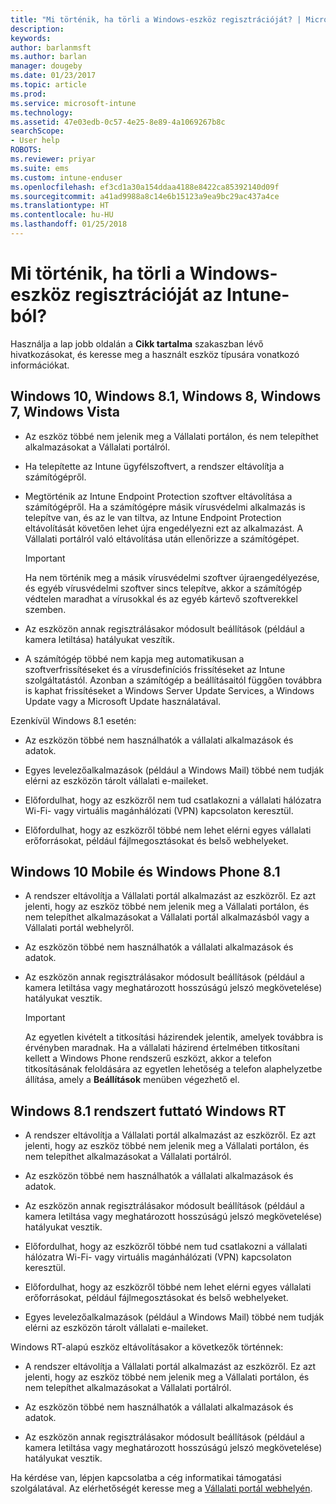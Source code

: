 ```yaml
---
title: "Mi történik, ha törli a Windows-eszköz regisztrációját? | Microsoft Docs"
description: 
keywords: 
author: barlanmsft
ms.author: barlan
manager: dougeby
ms.date: 01/23/2017
ms.topic: article
ms.prod: 
ms.service: microsoft-intune
ms.technology: 
ms.assetid: 47e03edb-0c57-4e25-8e89-4a1069267b8c
searchScope:
- User help
ROBOTS: 
ms.reviewer: priyar
ms.suite: ems
ms.custom: intune-enduser
ms.openlocfilehash: ef3cd1a30a154ddaa4188e8422ca85392140d09f
ms.sourcegitcommit: a41ad9988a8c14e6b15123a9ea9bc29ac437a4ce
ms.translationtype: HT
ms.contentlocale: hu-HU
ms.lasthandoff: 01/25/2018
---
```

# <a name="what-happens-if-you-unenroll-your-windows-device-from-intune"></a>Mi történik, ha törli a Windows-eszköz regisztrációját az Intune-ból?

Használja a lap jobb oldalán a **Cikk tartalma** szakaszban lévő hivatkozásokat, és keresse meg a használt eszköz típusára vonatkozó információkat.


## <a name="windows-10-windows-81-windows-8-windows-7-windows-vista"></a>Windows 10, Windows 8.1, Windows 8, Windows 7, Windows Vista

-   Az eszköz többé nem jelenik meg a Vállalati portálon, és nem telepíthet alkalmazásokat a Vállalati portálról.

-   Ha telepítette az Intune ügyfélszoftvert, a rendszer eltávolítja a számítógépről.

-   Megtörténik az Intune Endpoint Protection szoftver eltávolítása a számítógépről. Ha a számítógépre másik vírusvédelmi alkalmazás is telepítve van, és az le van tiltva, az Intune Endpoint Protection eltávolítását követően lehet újra engedélyezni ezt az alkalmazást. A Vállalati portálról való eltávolítása után ellenőrizze a számítógépet.

    > [!IMPORTANT]
    > Ha nem történik meg a másik vírusvédelmi szoftver újraengedélyezése, és egyéb vírusvédelmi szoftver sincs telepítve, akkor a számítógép védtelen maradhat a vírusokkal és az egyéb kártevő szoftverekkel szemben.

-   Az eszközön annak regisztrálásakor módosult beállítások (például a kamera letiltása) hatályukat veszítik.

-   A számítógép többé nem kapja meg automatikusan a szoftverfrissítéseket és a vírusdefiníciós frissítéseket az Intune szolgáltatástól. Azonban a számítógép a beállításaitól függően továbbra is kaphat frissítéseket a Windows Server Update Services, a Windows Update vagy a Microsoft Update használatával.

Ezenkívül Windows 8.1 esetén:

-   Az eszközön többé nem használhatók a vállalati alkalmazások és adatok.

-   Egyes levelezőalkalmazások (például a Windows Mail) többé nem tudják elérni az eszközön tárolt vállalati e-maileket.

-   Előfordulhat, hogy az eszközről nem tud csatlakozni a vállalati hálózatra Wi-Fi- vagy virtuális magánhálózati (VPN) kapcsolaton keresztül.

-   Előfordulhat, hogy az eszközről többé nem lehet elérni egyes vállalati erőforrásokat, például fájlmegosztásokat és belső webhelyeket.

## <a name="windows-10-mobile-and-windows-phone-81"></a>Windows 10 Mobile és Windows Phone 8.1

-   A rendszer eltávolítja a Vállalati portál alkalmazást az eszközről. Ez azt jelenti, hogy az eszköz többé nem jelenik meg a Vállalati portálon, és nem telepíthet alkalmazásokat a Vállalati portál alkalmazásból vagy a Vállalati portál webhelyről.

-   Az eszközön többé nem használhatók a vállalati alkalmazások és adatok.

-   Az eszközön annak regisztrálásakor módosult beállítások (például a kamera letiltása vagy meghatározott hosszúságú jelszó megkövetelése) hatályukat vesztik.

    > [!IMPORTANT]
    > Az egyetlen kivételt a titkosítási házirendek jelentik, amelyek továbbra is érvényben maradnak. Ha a vállalati házirend értelmében titkosítani kellett a Windows Phone rendszerű eszközt, akkor a telefon titkosításának feloldására az egyetlen lehetőség a telefon alaphelyzetbe állítása, amely a **Beállítások** menüben végezhető el.

## <a name="windows-rt-running-windows-81"></a>Windows 8.1 rendszert futtató Windows RT

-   A rendszer eltávolítja a Vállalati portál alkalmazást az eszközről. Ez azt jelenti, hogy az eszköz többé nem jelenik meg a Vállalati portálon, és nem telepíthet alkalmazásokat a Vállalati portálról.

-   Az eszközön többé nem használhatók a vállalati alkalmazások és adatok.

-   Az eszközön annak regisztrálásakor módosult beállítások (például a kamera letiltása vagy meghatározott hosszúságú jelszó megkövetelése) hatályukat vesztik.

-   Előfordulhat, hogy az eszközről többé nem tud csatlakozni a vállalati hálózatra Wi-Fi- vagy virtuális magánhálózati (VPN) kapcsolaton keresztül.

-   Előfordulhat, hogy az eszközről többé nem lehet elérni egyes vállalati erőforrásokat, például fájlmegosztásokat és belső webhelyeket.

-   Egyes levelezőalkalmazások (például a Windows Mail) többé nem tudják elérni az eszközön tárolt vállalati e-maileket.

Windows RT-alapú eszköz eltávolításakor a következők történnek:

-   A rendszer eltávolítja a Vállalati portál alkalmazást az eszközről. Ez azt jelenti, hogy az eszköz többé nem jelenik meg a Vállalati portálon, és nem telepíthet alkalmazásokat a Vállalati portálról.

-   Az eszközön többé nem használhatók a vállalati alkalmazások és adatok.

-   Az eszközön annak regisztrálásakor módosult beállítások (például a kamera letiltása vagy meghatározott hosszúságú jelszó megkövetelése) hatályukat vesztik.

Ha kérdése van, lépjen kapcsolatba a cég informatikai támogatási szolgálatával. Az elérhetőségét keresse meg a [Vállalati portál webhelyén](https://portal.manage.microsoft.com#HelpDeskDialog).
